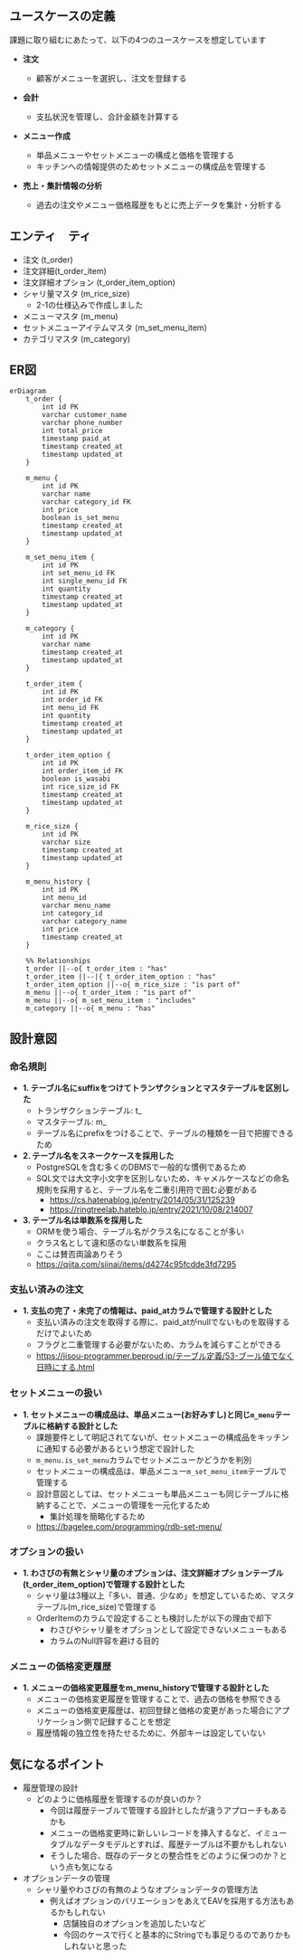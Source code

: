 ## ユースケースの定義

課題に取り組むにあたって、以下の4つのユースケースを想定しています

- **注文**
  - 顧客がメニューを選択し、注文を登録する

- **会計**
  - 支払状況を管理し、合計金額を計算する

- **メニュー作成**
  - 単品メニューやセットメニューの構成と価格を管理する
  - キッチンへの情報提供のためセットメニューの構成品を管理する

- **売上・集計情報の分析**
  - 過去の注文やメニュー価格履歴をもとに売上データを集計・分析する

## エンティ　ティ

- 注文 (t_order)
- 注文詳細(t_order_item)
- 注文詳細オプション (t_order_item_option)
- シャリ量マスタ (m_rice_size)
  - 2-1の仕様込みで作成しました
- メニューマスタ (m_menu)
- セットメニューアイテムマスタ (m_set_menu_item)
- カテゴリマスタ (m_category)

## ER図

```mermaid
erDiagram
    t_order {
        int id PK
        varchar customer_name
        varchar phone_number
        int total_price
        timestamp paid_at
        timestamp created_at
        timestamp updated_at
    }

    m_menu {
        int id PK
        varchar name
        varchar category_id FK
        int price
        boolean is_set_menu
        timestamp created_at
        timestamp updated_at
    }

    m_set_menu_item {
        int id PK
        int set_menu_id FK
        int single_menu_id FK
        int quantity
        timestamp created_at
        timestamp updated_at
    }

    m_category {
        int id PK
        varchar name
        timestamp created_at
        timestamp updated_at
    }

    t_order_item {
        int id PK
        int order_id FK
        int menu_id FK
        int quantity
        timestamp created_at
        timestamp updated_at
    }

    t_order_item_option {
        int id PK
        int order_item_id FK
        boolean is_wasabi
        int rice_size_id FK
        timestamp created_at
        timestamp updated_at
    }

    m_rice_size {
        int id PK
        varchar size
        timestamp created_at
        timestamp updated_at
    }

    m_menu_history {
        int id PK
        int menu_id
        varchar menu_name
        int category_id 
        varchar category_name
        int price
        timestamp created_at
    }
    
    %% Relationships
    t_order ||--o{ t_order_item : "has"
    t_order_item ||--|{ t_order_item_option : "has"
    t_order_item_option ||--o{ m_rice_size : "is part of"
    m_menu ||--o{ t_order_item : "is part of"
    m_menu ||--o{ m_set_menu_item : "includes"
    m_category ||--o{ m_menu : "has"

  ```

## 設計意図

### 命名規則

- **1. テーブル名にsuffixをつけてトランザクションとマスタテーブルを区別した**
  - トランザクションテーブル: t_
  - マスタテーブル: m_
  - テーブル名にprefixをつけることで、テーブルの種類を一目で把握できるため
- **2. テーブル名をスネークケースを採用した**
  - PostgreSQLを含む多くのDBMSで一般的な慣例であるため
  - SQL文では大文字小文字を区別しないため、キャメルケースなどの命名規則を採用すると、テーブル名を二重引用符で囲む必要がある
    - <https://cs.hatenablog.jp/entry/2014/05/31/125239>
    - <https://ringtreelab.hateblo.jp/entry/2021/10/08/214007>
- **3. テーブル名は単数系を採用した**
  - ORMを使う場合、テーブル名がクラス名になることが多い
  - クラス名として違和感のない単数系を採用
  - ここは賛否両論ありそう
  - <https://qiita.com/siinai/items/d4274c95fcdde3fd7295>

### 支払い済みの注文

- **1. 支払の完了・未完了の情報は、paid_atカラムで管理する設計とした**
  - 支払い済みの注文を取得する際に、paid_atがnullでないものを取得するだけでよいため
  - フラグと二重管理する必要がないため、カラムを減らすことができる
  - <https://jisou-programmer.beproud.jp/テーブル定義/53-ブール値でなく日時にする.html>

### セットメニューの扱い

- **1. セットメニューの構成品は、単品メニュー(お好みすし)と同じ`m_menu`テーブルに格納する設計とした**
  - 課題要件として明記されてないが、セットメニューの構成品をキッチンに通知する必要があるという想定で設計した
  - `m_menu.is_set_menu`カラムでセットメニューかどうかを判別
  - セットメニューの構成品は、単品メニュー`m_set_menu_item`テーブルで管理する
  - 設計意図としては、セットメニューも単品メニューも同じテーブルに格納することで、メニューの管理を一元化するため
    - 集計処理を簡略化するため
  - <https://bagelee.com/programming/rdb-set-menu/>

### オプションの扱い

- **1. わさびの有無とシャリ量のオプションは、注文詳細オプションテーブル(t_order_item_option)で管理する設計とした**
  - シャリ量は3種以上「多い、普通、少なめ」を想定しているため、マスタテーブル(m_rice_size)で管理する
  - OrderItemのカラムで設定することも検討したが以下の理由で却下
    - わさびやシャリ量をオプションとして設定できないメニューもある
    - カラムのNull許容を避ける目的

### メニューの価格変更履歴

- **1. メニューの価格変更履歴をm_menu_historyで管理する設計とした**
  - メニューの価格変更履歴を管理することで、過去の価格を参照できる
  - メニューの価格変更履歴は、初回登録と価格の変更があった場合にアプリケーション側で記録することを想定
  - 履歴情報の独立性を持たせるために、外部キーは設定していない
  
## 気になるポイント

- 履歴管理の設計
  - どのように価格履歴を管理するのが良いのか？
    - 今回は履歴テーブルで管理する設計としたが違うアプローチもあるかも
    - メニューの価格変更時に新しいレコードを挿入するなど、イミュータブルなデータモデルとすれば、履歴テーブルは不要かもしれない
    - そうした場合、既存のデータとの整合性をどのように保つのか？という点も気になる
- オプションデータの管理
  - シャリ量やわさびの有無のようなオプションデータの管理方法
    - 例えばオプションのバリエーションをあえてEAVを採用する方法もあるかもしれない
      - 店舗独自のオプションを追加したいなど
      - 今回のケースで行くと基本的にStringでも事足りるのでありかもしれないと思った


